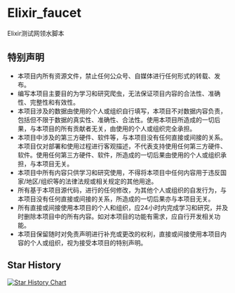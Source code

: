 # Elixir_faucet
Elixir测试网领水脚本

## 特别声明

- 本项目内所有资源文件，禁止任何公众号、自媒体进行任何形式的转载、发布。
- 编写本项目主要目的为学习和研究爬虫，无法保证项目内容的合法性、准确性、完整性和有效性。
- 本项目涉及的数据由使用的个人或组织自行填写，本项目不对数据内容负责，包括但不限于数据的真实性、准确性、合法性。使用本项目所造成的一切后果，与本项目的所有贡献者无关，由使用的个人或组织完全承担。
- 本项目中涉及的第三方硬件、软件等，与本项目没有任何直接或间接的关系。本项目仅对部署和使用过程进行客观描述，不代表支持使用任何第三方硬件、软件。使用任何第三方硬件、软件，所造成的一切后果由使用的个人或组织承担，与本项目无关。
- 本项目中所有内容只供学习和研究使用，不得将本项目中任何内容用于违反国家/地区/组织等的法律法规或相关规定的其他用途。
- 所有基于本项目源代码，进行的任何修改，为其他个人或组织的自发行为，与本项目没有任何直接或间接的关系，所造成的一切后果亦与本项目无关。
- 所有直接或间接使用本项目的个人和组织，应24小时内完成学习和研究，并及时删除本项目中的所有内容。如对本项目的功能有需求，应自行开发相关功能。
- 本项目保留随时对免责声明进行补充或更改的权利，直接或间接使用本项目内容的个人或组织，视为接受本项目的特别声明。

## Star History

[![Star History Chart](https://api.star-history.com/svg?repos=kabaBZ/Elixir_faucet&type=Date)](https://star-history.com/#kabaBZ/Elixir_faucet/&Date)
